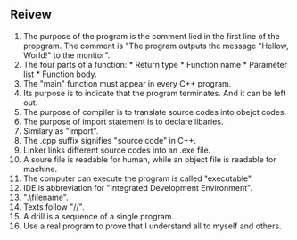 ## Reivew
1. The purpose of the program is the comment lied in the first line of the propgram. The comment is "The program outputs the message "Hellow, World!" to the monitor".
2. The four parts of a function: * Return type * Function name * Parameter list * Function body.
3. The "main" function must appear in every C++ program.
4. Its purpose is to indicate that the program terminates. And it can be left out.
5. The purpose of compiler is to translate source codes into obejct codes.
6. The purpose of import statement is to declare libaries.
7. Similary as "import".
8. The .cpp suffix signifies "source code" in C++.
9. Linker links different source codes into an .exe file.
10. A soure file is readable for human, while an object file is readable for machine.
11. The computer can execute the program is called "executable".
12. IDE is abbreviation for "Integrated Development Environment".
13. ".\filename".
14. Texts follow "//".
15. A drill is a sequence of a single program.
16. Use a real program to prove that I understand all to myself and others.